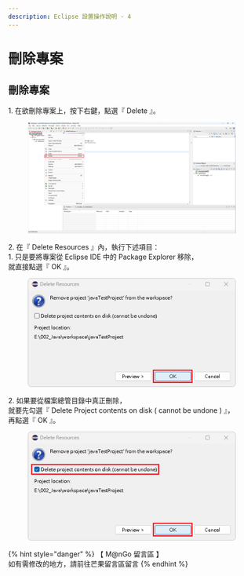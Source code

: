 ```yaml
---
description: Eclipse 設置操作說明 - 4
---
```


# 刪除專案

## 刪除專案

1\. 在欲刪除專案上，按下右鍵，點選『 Delete 』。

<figure><img src="../../../../../../.gitbook/assets/0040.png" alt=""><figcaption></figcaption></figure>

2\. 在『 Delete Resources 』內，執行下述項目：\
&#x20;   1\. 只是要將專案從 Eclipse IDE 中的 Package Explorer 移除，\
&#x20;      就直接點選『 OK 』。

<figure><img src="../../../../../../.gitbook/assets/0041.png" alt=""><figcaption></figcaption></figure>

&#x20;   2\. 如果要從檔案總管目錄中真正刪除，\
&#x20;       就要先勾選『 Delete Project contents on disk ( cannot be undone ) 』，\
&#x20;       再點選『 OK 』。

<figure><img src="../../../../../../.gitbook/assets/0042.png" alt=""><figcaption></figcaption></figure>



{% hint style="danger" %}
【 M@nGo 留言區 】\
如有需修改的地方，請前往芒果留言區留言
{% endhint %}
